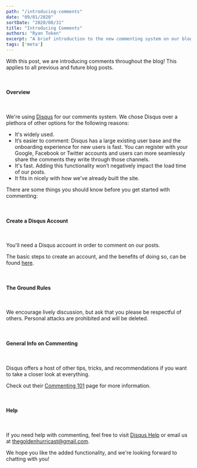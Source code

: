 ```yaml
---
path: "/introducing-comments"
date: "09/01/2020"
sortDate: "2020/08/31"
title: "Introducing Comments"
authors: "Ryan Token"
excerpt: "A brief introduction to the new commenting system on our blog"
tags: ['meta']
---
```


With this post, we are introducing comments throughout the blog! This applies to all previous and future blog posts.

<br />

#### Overview

<br />

We're using [Disqus](https://disqus.com) for our comments system. We chose Disqus over a plethora of other options for the following reasons:

- It's widely used.
- It’s easier to comment: Disqus has a large existing user base and the onboarding experience for new users is fast. You can register with your Google, Facebook or Twitter accounts and users can more seamlessly share the comments they write through those channels.
- It's fast. Adding this functionality won’t negatively impact the load time of our posts.
- It fits in nicely with how we've already built the site.

There are some things you should know before you get started with commenting:

<br />

#### Create a Disqus Account

<br />

You'll need a Disqus account in order to comment on our posts.

The basic steps to create an account, and the benefits of doing so, can be found [here](https://help.disqus.com/en/articles/1717153-registering-a-commenter-account).

<br />

#### The Ground Rules

<br />

We encourage lively discussion, but ask that you please be respectful of others. Personal attacks are prohibited and will be deleted.

<br />

#### General Info on Commenting

<br />

Disqus offers a host of other tips, tricks, and recommendations if you want to take a closer look at everything.

Check out their [Commenting 101](https://help.disqus.com/en/articles/1717075-commenting-101) page for more information.

<br />

#### Help

<br />

If you need help with commenting, feel free to visit [Disqus Help](https://help.disqus.com/en/) or email us at [thegoldenhurricast@gmail.com](mailto:thegoldenhurricast@gmail.com).

We hope you like the added functionality, and we're looking forward to chatting with you!